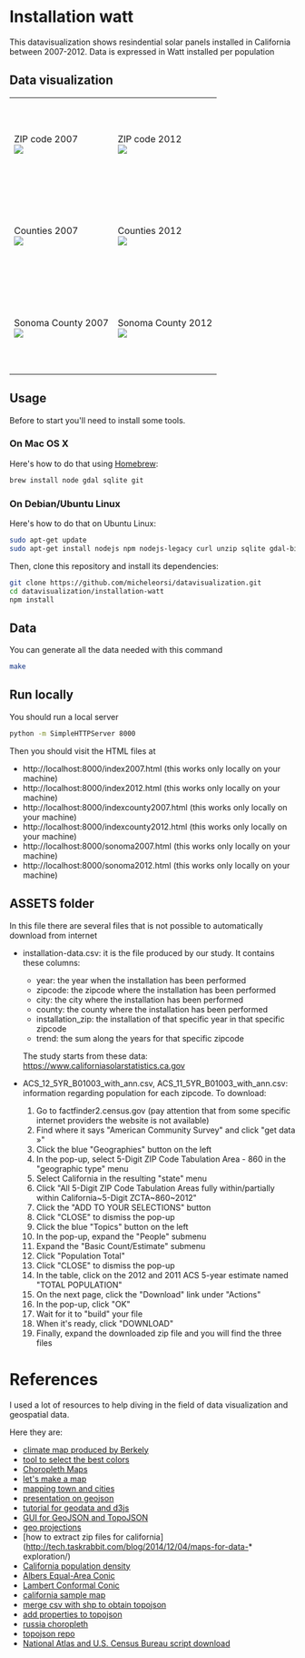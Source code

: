 Installation watt
=================
This datavisualization shows resindential solar panels installed in California between 2007-2012. 
Data is expressed in Watt installed per population 

Data visualization
------------------

<table>
<tr height="162">
<td>ZIP code 2007<br><a href="http://micheleorsi.github.io/datavisualization/installation-watt/index2007.html"><img src="https://cloud.githubusercontent.com/assets/1033117/9747609/f94e3288-567e-11e5-88e8-9d325c1dbd3e.png"></a></td>
<td>ZIP code 2012<br><a href="http://micheleorsi.github.io/datavisualization/installation-watt/index2012.html"><img src="https://cloud.githubusercontent.com/assets/1033117/9747610/fbd0e3d4-567e-11e5-9742-32655bce3e0e.png"></a></td>
</tr>
<tr height="162">
<td>Counties 2007<br><a href="http://micheleorsi.github.io/datavisualization/installation-watt/indexcounty2007.html"><img src="https://cloud.githubusercontent.com/assets/1033117/9747611/fbf70582-567e-11e5-865a-29f27f8682c9.png"></a></td>
<td>Counties 2012<br><a href="http://micheleorsi.github.io/datavisualization/installation-watt/indexcounty2012.html"><img src="https://cloud.githubusercontent.com/assets/1033117/9747612/fd51beb8-567e-11e5-9719-e7293bb9c6af.png"></a></td>
</tr>
<tr height="162">
<td>Sonoma County 2007<br><a href="http://micheleorsi.github.io/datavisualization/installation-watt/sonoma2007.html"><img src="https://cloud.githubusercontent.com/assets/1033117/10869833/66d47842-80bb-11e5-8f7d-005e9b887546.png"></a></td>
<td>Sonoma County 2012<br><a href="http://micheleorsi.github.io/datavisualization/installation-watt/sonoma2012.html"><img src="https://cloud.githubusercontent.com/assets/1033117/10869832/586cd128-80bb-11e5-968a-ba44eb695798.png"></a></td>
</tr>
</table>

Usage
-----
Before to start you'll need to install some tools.

### On Mac OS X
Here's how to do that using [Homebrew](http://brew.sh/):

```bash
brew install node gdal sqlite git
```

### On Debian/Ubuntu Linux
Here's how to do that on Ubuntu Linux:

```bash
sudo apt-get update
sudo apt-get install nodejs npm nodejs-legacy curl unzip sqlite gdal-bin git
```

Then, clone this repository and install its dependencies:

```bash
git clone https://github.com/micheleorsi/datavisualization.git
cd datavisualization/installation-watt
npm install
```

Data
----
You can generate all the data needed with this command
```bash
make
```

Run locally
-----------
You should run a local server
```bash
python -m SimpleHTTPServer 8000
```

Then you should visit the HTML files at 
* http://localhost:8000/index2007.html (this works only locally on your machine)
* http://localhost:8000/index2012.html (this works only locally on your machine)
* http://localhost:8000/indexcounty2007.html (this works only locally on your machine)
* http://localhost:8000/indexcounty2012.html (this works only locally on your machine)
* http://localhost:8000/sonoma2007.html (this works only locally on your machine)
* http://localhost:8000/sonoma2012.html (this works only locally on your machine)


ASSETS folder
-------------
In this file there are several files that is not possible to automatically download from internet  

* installation-data.csv: it is the file produced by our study. It contains these columns:
  * year: the year when the installation has been performed
  * zipcode: the zipcode where the installation has been performed 
  * city: the city where the installation has been performed
  * county: the county where the installation has been performed
  * installation_zip: the installation of that specific year in that specific zipcode
  * trend: the sum along the years for that specific zipcode
  
  The study starts from these data: https://www.californiasolarstatistics.ca.gov
  
* ACS_12_5YR_B01003_with_ann.csv, ACS_11_5YR_B01003_with_ann.csv: information regarding population for each zipcode. To download:
  1. Go to factfinder2.census.gov (pay attention that from some specific internet providers the website is not available)
  2. Find where it says "American Community Survey" and click "get data »"
  3. Click the blue "Geographies" button on the left
  4. In the pop-up, select 5-Digit ZIP Code Tabulation Area - 860 in the "geographic type" menu
  5. Select California in the resulting "state" menu
  6. Click "All 5-Digit ZIP Code Tabulation Areas fully within/partially within California~5-Digit ZCTA~860~2012"
  7. Click the "ADD TO YOUR SELECTIONS" button
  8. Click "CLOSE" to dismiss the pop-up
  9. Click the blue "Topics" button on the left
  10. In the pop-up, expand the "People" submenu
  11. Expand the "Basic Count/Estimate" submenu
  12. Click "Population Total"
  13. Click "CLOSE" to dismiss the pop-up
  14. In the table, click on the 2012 and 2011 ACS 5-year estimate named "TOTAL POPULATION"
  15. On the next page, click the "Download" link under "Actions"
  16. In the pop-up, click "OK"
  17. Wait for it to "build" your file
  18. When it's ready, click "DOWNLOAD"
  19. Finally, expand the downloaded zip file and you will find the three files
  
References
==========
I used a lot of resources to help diving in the field of data visualization and geospatial data.

Here they are:
* [climate map produced by Berkely](http://coolclimate.berkeley.edu/maps)
* [tool to select the best colors](http://colorbrewer2.org/)
* [Choropleth Maps](http://synthesis.sbecker.net/articles/2012/07/18/learning-d3-part-7-choropleth-maps)
* [let's make a map](http://bost.ocks.org/mike/map/)
* [mapping town and cities](http://techslides.com/mapping-town-boundaries-with-d3)
* [presentation on geojson](http://lyzidiamond.com/geojson-in-maps/#83)
* [tutorial for geodata and d3js](http://www.tnoda.com/blog/2013-12-07)
* [GUI for GeoJSON and TopoJSON](http://shancarter.github.io/distillery)
* [geo projections](https://github.com/mbostock/d3/wiki/Geo-Projections)
* [how to extract zip files for california](http://tech.taskrabbit.com/blog/2014/12/04/maps-for-data-* exploration/)
* [California population density](http://bl.ocks.org/mbostock/5562380)
* [Albers Equal-Area Conic](http://bl.ocks.org/mbostock/3734308)
* [Lambert Conformal Conic](http://bl.ocks.org/mbostock/3734321)
* [california sample map](http://shancarter.github.io/ucb-dataviz-fall-2013/classes/interactive-maps/)
* [merge csv with shp to obtain topojson](http://bl.ocks.org/mbostock/5562380)
* [add properties to topojson](http://stackoverflow.com/questions/18444261/how-to-add-properties-to-topojson-file)
* [russia choropleth](http://bl.ocks.org/KoGor/5685876)
* [topojson repo](https://github.com/mbostock/topojson)
* [National Atlas and U.S. Census Bureau script download](https://github.com/mbostock/us-atlas)


